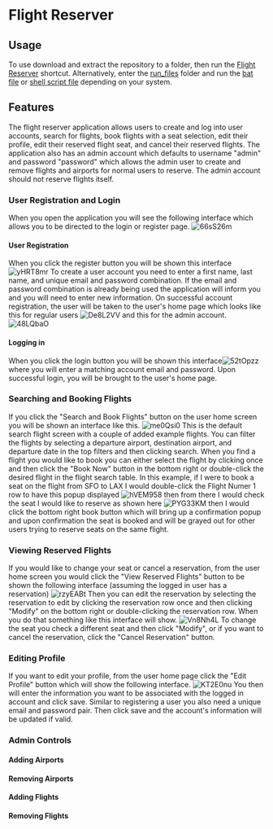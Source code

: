 # Flight Reserver

## Usage

To use download and extract the repository to a folder, then run the [Flight Reserver](https://github.com/mrmaxwellm9/Flight-Reserver/blob/main/Flight%20Reserver.lnk) shortcut. Alternatively, enter the [run_files](https://github.com/mrmaxwellm9/Flight-Reserver/tree/main/run_files) folder and run the [bat file](https://github.com/mrmaxwellm9/Flight-Reserver/blob/main/run_files/RunFlightReserver.bat) or [shell script file](https://github.com/mrmaxwellm9/Flight-Reserver/blob/main/run_files/RunFlightReserver.sh) depending on your system.

## Features

The flight reserver application allows users to create and log into user accounts, search for flights, book flights with a seat selection, edit their profile, edit their reserved flight seat, and cancel their reserved flights. The application also has an admin account which defaults to username "admin" and password "password" which allows the admin user to create and remove flights and airports for normal users to reserve. The admin account should not reserve flights itself.

### User Registration and Login

When you open the application you will see the following interface which allows you to be directed to the login or register page. ![66sS26m](https://github.com/mrmaxwellm9/Flight-Reserver/assets/130167736/29e6ac0b-fa41-4803-9bac-d19f6077b176) 

#### User Registration

When you click the register button you will be shown this interface ![yHRT8mr](https://github.com/mrmaxwellm9/Flight-Reserver/assets/130167736/d22a594d-16c1-4e88-9c01-36a186c0ebde) To create a user account you need to enter a first name, last name, and unique email and password combination. If the email and password combination is already being used the application will inform you and you will need to enter new information. On successful account registration, the user will be taken to the user's home page which looks like this for regular users ![De8L2VV](https://github.com/mrmaxwellm9/Flight-Reserver/assets/130167736/a41e3571-a5d3-4187-a244-9790a26dfbf7) and this for the admin account. ![48LQbaO](https://github.com/mrmaxwellm9/Flight-Reserver/assets/130167736/0ae52cfd-51f4-410e-9699-3a2272a920d9)

#### Logging in

When you click the login button you will be shown this interface![52tOpzz](https://github.com/mrmaxwellm9/Flight-Reserver/assets/130167736/b11192b3-e058-4b00-8933-9a03bbc2cb4d) where you will enter a matching account email and password. Upon successful login, you will be brought to the user's home page.

### Searching and Booking Flights

If you click the "Search and Book Flights" button on the user home screen you will be shown an interface like this. ![me0Qsi0](https://github.com/mrmaxwellm9/Flight-Reserver/assets/130167736/08073dd9-bea9-4477-bb38-e6017636a0a7) This is the default search flight screen with a couple of added example flights. You can filter the flights by selecting a departure airport, destination airport, and departure date in the top filters and then clicking search. When you find a flight you would like to book you can either select the flight by clicking once and then click the "Book Now" button in the bottom right or double-click the desired flight in the flight search table. In this example, if I were to book a seat on the flight from SFO to LAX I would double-click the Flight Numer 1 row to have this popup displayed ![hVEM958](https://github.com/mrmaxwellm9/Flight-Reserver/assets/130167736/d19f3727-dbb2-4a75-a1ba-242bbb1c9ed8) then from there I would check the seat I would like to reserve as shown here ![PYG33KM](https://github.com/mrmaxwellm9/Flight-Reserver/assets/130167736/e5220f2c-d8be-4c62-9179-1a47dff4cc3b) then I would click the bottom right book button which will bring up a confirmation popup and upon confirmation the seat is booked and will be grayed out for other users trying to reserve seats on the same flight.

### Viewing Reserved Flights

If you would like to change your seat or cancel a reservation, from the user home screen you would click the "View Reserved Flights" button to be shown the following interface (assuming the logged in user has a reservation) ![rzyEABt](https://github.com/mrmaxwellm9/Flight-Reserver/assets/130167736/850ba6d4-3131-4c2c-b5ce-57f22233dea3)
Then you can edit the reservation by selecting the reservation to edit by clicking the reservation row once and then clicking "Modify" on the bottom right or double-clicking the reservation row. When you do that something like this interface will show. ![Vn8Nh4L](https://github.com/mrmaxwellm9/Flight-Reserver/assets/130167736/f1270aa0-4867-428b-af04-7b847f532bf6)
To change the seat you check a different seat and then click "Modify", or if you want to cancel the reservation, click the "Cancel Reservation" button.

### Editing Profile

If you want to edit your profile, from the user home page click the "Edit Profile" button which will show the following interface. ![KT2E0nu](https://github.com/mrmaxwellm9/Flight-Reserver/assets/130167736/3919daeb-b271-4073-9cb8-0fff333aeb3b) You then will enter the information you want to be associated with the logged in account and click save. Similar to registering a user you also need a unique email and password pair. Then click save and the account's information will be updated if valid.

### Admin Controls

#### Adding Airports

#### Removing Airports

#### Adding Flights

#### Removing Flights
